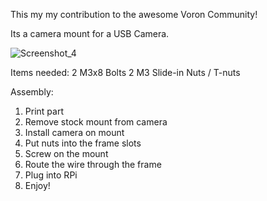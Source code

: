 This my my contribution to the awesome Voron Community!

Its a camera mount for a USB Camera.

![Screenshot_4](https://user-images.githubusercontent.com/54855101/126408342-3fb0ea8e-ef64-45e4-821c-6806f4884df7.jpg)


Items needed:
2 M3x8 Bolts
2 M3 Slide-in Nuts / T-nuts


Assembly:
1. Print part
2. Remove stock mount from camera
3. Install camera on mount
4. Put nuts into the frame slots
5. Screw on the mount
6. Route the wire through the frame
7. Plug into RPi
8. Enjoy!
